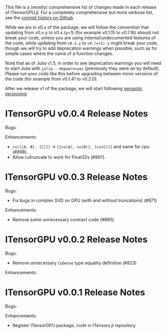 This file is a (mostly) comprehensive list of changes made in each release of ITensorGPU.jl. For a completely comprehensive but more verbose list, see the [commit history on Github](https://github.com/ITensor/ITensors.jl/commits/main/ITensorGPU).

While we are in v0.x of the package, we will follow the convention that updating from v0.x.y to v0.x.(y+1) (for example v0.1.15 to v0.1.16) should not break your code, unless you are using internal/undocumented features of the code, while updating from `v0.x.y` to `v0.(x+1).y` might break your code, though we will try to add deprecation warnings when possible, such as for simple cases where the name of a function changes.

Note that as of Julia v1.5, in order to see deprecation warnings you will need to start Julia with `julia --depwarn=yes` (previously they were on by default). Please run your code like this before upgrading between minor versions of the code (for example from v0.1.41 to v0.2.0).

After we release v1 of the package, we will start following [semantic versioning](https://semver.org).

ITensorGPU v0.0.4 Release Notes
===============================

Bugs:

Enhancements:

- `cu([[A, B], [C]])` -> `[[cu(A), cu(B)], [cu(C)]]` and same for cpu (#898).
- Allow cutruncate to work for Float32s (#897).

ITensorGPU v0.0.3 Release Notes
===============================

Bugs:

- Fix bugs in complex SVD on GPU (with and without truncations) (#871)

Enhancements:

- Remove some unnecessary contract code (#860)

ITensorGPU v0.0.2 Release Notes
===============================

Bugs:

- Remove unnecessary `CuDense` type equality definition (#823)

Enhancements:

ITensorGPU v0.0.1 Release Notes
===============================

Bugs:

Enhancements:

- Register ITensorGPU package, code in ITensors.jl repository
